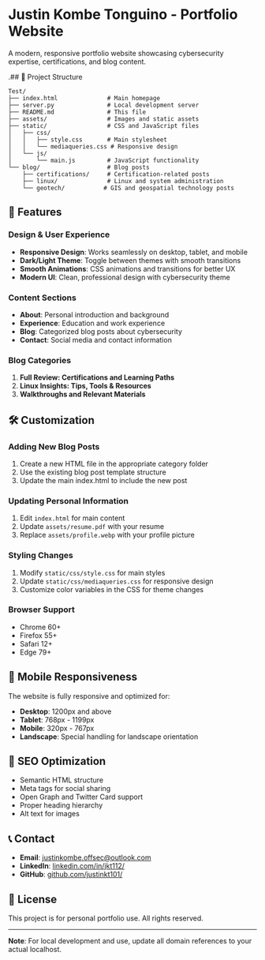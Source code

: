 # Justin Kombe Tonguino - Portfolio Website

A modern, responsive portfolio website showcasing cybersecurity expertise, certifications, and blog content.

   .## 📁 Project Structure

```
Test/
├── index.html              # Main homepage
├── server.py               # Local development server
├── README.md               # This file
├── assets/                 # Images and static assets
├── static/                 # CSS and JavaScript files
│   ├── css/
│   │   ├── style.css       # Main stylesheet
│   │   └── mediaqueries.css # Responsive design
│   └── js/
│       └── main.js         # JavaScript functionality
└── blog/                   # Blog posts
    ├── certifications/     # Certification-related posts
    ├── linux/              # Linux and system administration
    └── geotech/           # GIS and geospatial technology posts
```

## 🎨 Features

### Design & User Experience
- **Responsive Design**: Works seamlessly on desktop, tablet, and mobile
- **Dark/Light Theme**: Toggle between themes with smooth transitions
- **Smooth Animations**: CSS animations and transitions for better UX
- **Modern UI**: Clean, professional design with cybersecurity theme

### Content Sections
- **About**: Personal introduction and background
- **Experience**: Education and work experience
- **Blog**: Categorized blog posts about cybersecurity
- **Contact**: Social media and contact information

### Blog Categories
1. **Full Review: Certifications and Learning Paths**
2. **Linux Insights: Tips, Tools & Resources**
3. **Walkthroughs and Relevant Materials**

## 🛠️ Customization

### Adding New Blog Posts
1. Create a new HTML file in the appropriate category folder
2. Use the existing blog post template structure
3. Update the main index.html to include the new post

### Updating Personal Information
1. Edit `index.html` for main content
2. Update `assets/resume.pdf` with your resume
3. Replace `assets/profile.webp` with your profile picture

### Styling Changes
1. Modify `static/css/style.css` for main styles
2. Update `static/css/mediaqueries.css` for responsive design
3. Customize color variables in the CSS for theme changes

### Browser Support
- Chrome 60+
- Firefox 55+
- Safari 12+
- Edge 79+

## 📱 Mobile Responsiveness

The website is fully responsive and optimized for:
- **Desktop**: 1200px and above
- **Tablet**: 768px - 1199px
- **Mobile**: 320px - 767px
- **Landscape**: Special handling for landscape orientation

## 🎯 SEO Optimization

- Semantic HTML structure
- Meta tags for social sharing
- Open Graph and Twitter Card support
- Proper heading hierarchy
- Alt text for images

## 📞 Contact

- **Email**: justinkombe.offsec@outlook.com
- **LinkedIn**: [linkedin.com/in/jkt112/](https://linkedin.com/in/jkt112/)
- **GitHub**: [github.com/justinkt101/](https://github.com/justinkt101/)

## 📄 License

This project is for personal portfolio use. All rights reserved.

---

**Note**: For local development and use, update all domain references to your actual localhost.

